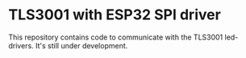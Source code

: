 # TLS3001 with ESP32 SPI driver

This repository contains code to communicate with the TLS3001 led-drivers. It's still under development. 
